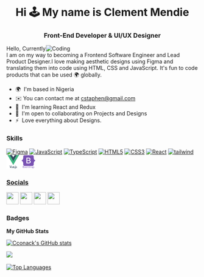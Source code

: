 
<h1 align="center">Hi 🕹 My name is Clement Mendie</h1>
<h3 align="center">Front-End Developer & UI/UX Designer</h3>
<img align="right" alt="Coding" width="400" src="https://www.google.com/imgres?imgurl=https%3A%2F%2Fuiuxdesignschool.in%2Fimages%2Fworkingman.gif&imgrefurl=https%3A%2F%2Fuiuxdesignschool.in%2F&tbnid=0HXYFIRz0tdfxM&vet=12ahUKEwja5Yrm0Lf7AhUUjxoKHYXvDD8QMyggegUIARDlAQ..i&docid=CALDx1k3DomdeM&w=800&h=600&itg=1&q=animated%20image%20for%20coders%20and%20Ui%20designer&hl=en&ved=2ahUKEwja5Yrm0Lf7AhUUjxoKHYXvDD8QMyggegUIARDlAQ" alt="">

Hello, Currently I am on my way to becoming a Frontend Software Engineer and Lead Product Designer.I love making aesthetic designs using Figma and translating them into code using HTML, CSS and JavaScript. It's fun to code products that can be used 🌍 globally.

* 🌍  I'm based in Nigeria
* ✉️  You can contact me at cstaphen@gmail.com
* 🧠  I'm learning React and Redux
* 🤝  I'm open to collaborating on Projects and Designs
* ⚡  Love everything about Designs.

### Skills

<p align="left">
 <a href="https://www.figma.com/" target="_blank" rel="noreferrer"><img src="https://raw.githubusercontent.com/danielcranney/readme-generator/main/public/icons/skills/figma-colored.svg" width="36" height="36" alt="Figma" /></a>
<a href="https://developer.mozilla.org/en-US/docs/Web/JavaScript" target="_blank" rel="noreferrer"><img src="https://raw.githubusercontent.com/danielcranney/readme-generator/main/public/icons/skills/javascript-colored.svg" width="36" height="36" alt="JavaScript" /></a>
<a href="https://www.typescriptlang.org/" target="_blank" rel="noreferrer"><img src="https://raw.githubusercontent.com/danielcranney/readme-generator/main/public/icons/skills/typescript-colored.svg" width="36" height="36" alt="TypeScript" /></a>
<a href="https://developer.mozilla.org/en-US/docs/Glossary/HTML5" target="_blank" rel="noreferrer"><img src="https://raw.githubusercontent.com/danielcranney/readme-generator/main/public/icons/skills/html5-colored.svg" width="36" height="36" alt="HTML5" /></a>
<a href="https://www.w3.org/TR/CSS/#css" target="_blank" rel="noreferrer"><img src="https://raw.githubusercontent.com/danielcranney/readme-generator/main/public/icons/skills/css3-colored.svg" width="36" height="36" alt="CSS3" /></a>
<a href="https://reactjs.org/" target="_blank" rel="noreferrer"><img src="https://raw.githubusercontent.com/danielcranney/readme-generator/main/public/icons/skills/react-colored.svg" width="36" height="36" alt="React" /></a>
 <a href="https://tailwindcss.com/" target="_blank" rel="noreferrer"> <img src="https://www.vectorlogo.zone/logos/tailwindcss/tailwindcss-icon.svg" alt="tailwind" width="36" height="36"/></a> 
 <a href="https://www.vue.js/" target="_blank" rel="noreferrer"><img src=" https://raw.githubusercontent.com/devicons/devicon/master/icons/vuejs/vuejs-original-wordmark.svg" alt="vuejs" width="36" height="36"  /></a>
   <a href="https://getbootstrap.com" target="_blank" rel="noreferrer"> <img src="https://raw.githubusercontent.com/devicons/devicon/master/icons/bootstrap/bootstrap-plain-wordmark.svg" alt="bootstrap" width="36" height="36"/>
</p>


### Socials

<p align="left"> <a href="https://www.github.com/Cconack" target="_blank" rel="noreferrer"><img src="https://raw.githubusercontent.com/danielcranney/readme-generator/main/public/icons/socials/github-dark.svg" width="32" height="32" /></a> <a href="https://www.linkedin.com/in/mendieclement" target="_blank" rel="noreferrer"><img src="https://raw.githubusercontent.com/danielcranney/readme-generator/main/public/icons/socials/linkedin.svg" width="32" height="32" /></a>
<a href="https://www.twitter.com/cstaphen" target="_blank" rel="noreferrer"><img src="https://raw.githubusercontent.com/danielcranney/readme-generator/main/public/icons/socials/twitter.svg" width="32" height="32" /></a>
<a href="https://www.instagram.com/cconack" target="_blank" rel="noreferrer"><img src="https://raw.githubusercontent.com/danielcranney/readme-generator/main/public/icons/socials/instagram.svg" width="32" height="32" /></a>
</p>

### Badges

<b>My GitHub Stats</b>

<a href="http://www.github.com/Cconack"><img src="https://github-readme-stats.vercel.app/api?username=Cconack&show_icons=true&hide=&count_private=true&title_color=0891b2&text_color=ffffff&icon_color=3382ed&bg_color=1c1917&hide_border=true&show_icons=true" alt="Cconack's GitHub stats" /></a>

<a href="http://www.github.com/Cconack"><img src="https://github-readme-streak-stats.herokuapp.com/?user=Cconack&stroke=ffffff&background=1c1917&ring=0891b2&fire=0891b2&currStreakNum=ffffff&currStreakLabel=0891b2&sideNums=ffffff&sideLabels=ffffff&dates=ffffff&hide_border=true" /></a>

<a href="https://github.com/Cconack" align="left"><img src="https://github-readme-stats.vercel.app/api/top-langs/?username=Cconack&langs_count=10&title_color=0891b2&text_color=ffffff&icon_color=3382ed&bg_color=1c1917&hide_border=true&locale=en&custom_title=Top%20%Languages" alt="Top Languages" /></a>
